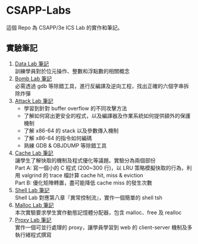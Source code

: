 # CSAPP-Labs
這個 Repo 為 CSAPP/3e ICS Lab 的實作和筆記。

## 實驗筆記
1. [Data Lab 筆記](https://hackmd.io/@Chang-Chia-Chi/Sk9_ygs6_)   
    訓練學員對於位元操作、整數和浮點數的相關概念
2. [Bomb Lab 筆記](https://hackmd.io/@Chang-Chia-Chi/HJt0Tvr1K)   
    必需透過 gdb 等除錯工具，進行反編譯及逆向工程，找出正確的六個字串拆除炸彈
3. [Attack Lab 筆記](https://hackmd.io/@Chang-Chia-Chi/H1Z8o7QlK)   
    - 學習到針對 buffer overflow 的不同攻擊方法
    - 了解如何寫出更安全的程式，以及編譯器及作業系統如何提供額外的保護機制
    - 了解 x86-64 的 stack 以及參數傳入機制
    - 了解 x86-64 的指令如何編碼
    - 熟練 GDB & OBJDUMP 等除錯工具
4. [Cache Lab 筆記](https://hackmd.io/@Chang-Chia-Chi/rkRCq_vbY)    
  讓學生了解快取的機制及程式優化等議題。實驗分為兩個部份   
  Part A: 寫一個小的 C 程式 (200~300 行)，以 LRU 策略模擬快取的行為，利用 valgrind 的 trace 檔計算 cache hit, miss & eviction   
  Part B: 優化矩陣轉置，盡可能降低 cache miss 的發生次數
5. [Shell Lab 筆記](https://hackmd.io/@Chang-Chia-Chi/SydD27RzY)    
  Shell Lab 對應第八章『異常控制流』，實作一個簡單的 shell tsh
6. [Malloc Lab 筆記](https://hackmd.io/@Chang-Chia-Chi/r13xrF0Vt)    
    本次實驗要求學生實作動態記憶體分配器，包含 malloc、free 及 realloc
7. [Proxy Lab 筆記](https://hackmd.io/@Chang-Chia-Chi/H1E3L6oOt)   
    實作一個可並行處理的 proxy，讓學員學習到 web 的 client-server 機制及多執行緒程式撰寫   
